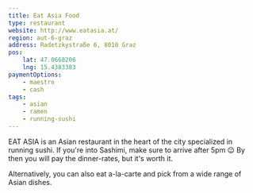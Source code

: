 ```yaml
---
title: Eat Asia Food
type: restaurant
website: http://www.eatasia.at/
region: aut-6-graz
address: Radetzkystraße 6, 8010 Graz
pos:
    lat: 47.0668206
    lng: 15.4383383
paymentOptions:
    - maestro
    - cash
tags:
    - asian
    - ramen
    - running-sushi
---
```


EAT ASIA is an Asian restaurant in the heart of the city specialized in
running sushi. If you're into Sashimi, make sure to arrive after 5pm 😉 
By then you will pay the dinner-rates, but it's worth it.

Alternatively, you can also eat a-la-carte and pick from a wide range of
Asian dishes.
